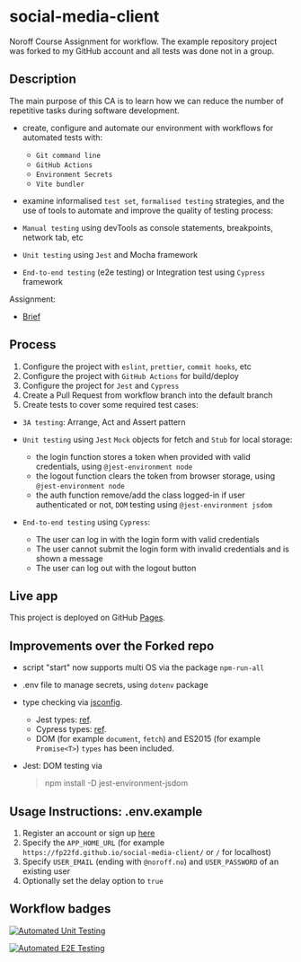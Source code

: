 # social-media-client

<!-- A simple overview of use/purpose. -->

Noroff Course Assignment for workflow.
The example repository project was forked to my GitHub account and all tests was done not in a group.

## Description

<!-- An in-depth paragraph about your project and overview of use. -->

The main purpose of this CA is to learn how we can reduce the number of repetitive tasks during software development.

- create, configure and automate our environment with workflows for automated tests with:

  - `Git command line`
  - `GitHub Actions`
  - `Environment Secrets`
  - `Vite bundler`

- examine informalised `test set`, `formalised testing` strategies, and the use of tools to automate and improve the quality of testing process:
- `Manual testing` using devTools as console statements, breakpoints, network tab, etc
- `Unit testing` using `Jest` and Mocha framework
- `End-to-end testing` (e2e testing) or Integration test using `Cypress` framework

Assignment:

- [Brief](docs/brief.pdf)

## Process

1. Configure the project with `eslint`, `prettier`, `commit hooks`, etc
2. Configure the project with `GitHub Actions` for build/deploy
3. Configure the project for `Jest` and `Cypress`
4. Create a Pull Request from workflow branch into the default branch
5. Create tests to cover some required test cases:

- `3A testing`: Arrange, Act and Assert pattern

- `Unit testing` using `Jest` `Mock` objects for fetch and `Stub` for local storage:

  - the login function stores a token when provided with valid credentials, using `@jest-environment node`
  - the logout function clears the token from browser storage, using `@jest-environment node`
  - the auth function remove/add the class logged-in if user authenticated or not, `DOM` testing using `@jest-environment jsdom`

- `End-to-end testing` using `Cypress`:

  - The user can log in with the login form with valid credentials
  - The user cannot submit the login form with invalid credentials and is shown a message
  - The user can log out with the logout button

## Live app

This project is deployed on GitHub [Pages](https://fp22fd.github.io/social-media-client/).

## Improvements over the Forked repo

- script "start" now supports multi OS via the package `npm-run-all`
- .env file to manage secrets, using `dotenv` package
- type checking via [jsconfig](https://code.visualstudio.com/docs/languages/jsconfig).

  - Jest types: [ref](<https://fp22fd.github.io/social-media-client/](https://stackoverflow.com/a/69845145)>).
  - Cypress types: [ref](https://docs.cypress.io/guides/tooling/typescript-support#Configure-tsconfigjson).
  - DOM (for example `document`, `fetch`) and ES2015 (for example `Promise<T>`) `types` has been included.

- Jest: DOM testing via
  > npm install -D jest-environment-jsdom

## Usage Instructions: .env.example

1. Register an account or sign up [here](https://fp22fd.github.io/social-media-client/)
2. Specify the `APP_HOME_URL` (for example `https://fp22fd.github.io/social-media-client/` or `/` for localhost)
3. Specify `USER_EMAIL` (ending with `@noroff.no`) and `USER_PASSWORD` of an existing user
4. Optionally set the delay option to `true`

## Workflow badges

[![Automated Unit Testing](https://github.com/FP22FD/social-media-client/actions/workflows/unit-test.yml/badge.svg?branch=workflow)](https://github.com/FP22FD/social-media-client/actions/workflows/unit-test.yml)

[![Automated E2E Testing](https://github.com/FP22FD/social-media-client/actions/workflows/e2e-test.yml/badge.svg?branch=workflow)](https://github.com/FP22FD/social-media-client/actions/workflows/e2e-test.yml)
